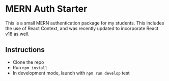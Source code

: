 # MERN Auth Starter

This is a small MERN authentication package for my students. This includes the use of React Context, and was recently updated to incorporate React v18 as well.

## Instructions 

- Clone the repo
- Run `npm install` 
- In development mode, launch with `npm run develop`
test